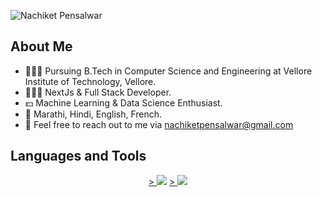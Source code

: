 
![Nachiket Pensalwar](https://github.com/NaChIkEt-pen/NaChIkEt-pen/assets/116742714/0b9c7dfa-e0ea-4c6a-966a-8eb84e5c0029)

## About Me
- 🧑🏼‍🎓 Pursuing B.Tech in Computer Science and Engineering at Vellore Institute of Technology, Vellore.
- 👨🏼‍💻 NextJs & Full Stack Developer.
- 💵 Machine Learning & Data Science Enthusiast.
- 📒 Marathi, Hindi, English, French.
- 📧 Feel free to reach out to me via nachiketpensalwar@gmail.com
  
## Languages and Tools
<p align="center">
  <a href="https://skillicons.dev" style="display: inline-block;">>
    <img src="https://skillicons.dev/icons?i=git,py,c,cpp,java,html,css,javascript,bootstrap,tailwind,react,nextjs,nodejs,docker,mysql,express,linux,vite,prisma,aws,azure,qt,mongo&perline=10" />
  </a>
  <a href="https://go-skill-icons.vercel.app/" style="display: inline-block;">>
    <img src="https://go-skill-icons.vercel.app/api/icons?i=streamlit,matplotlib,seaborn,sequelize" />
  </a>
</p>
